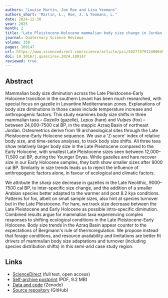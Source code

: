 ```yaml
---
authors: "Louise Martin, Joe Roe and Lisa Yeomans"
authors_short: "Martin, L., Roe, J. & Yeomans, L."
date: 2024-12-30
year: 2025
month: 2
title: "Late Pleistocene-Holocene mammalian body size change in Jordan's Azraq Basin: A case for climate driven species distribution shifts"
journal: Quaternary Science Reviews
volume: 350
pages: 109147
url: https://www.sciencedirect.com/science/article/pii/S0277379124006498
doi: 10.1016/j.quascirev.2024.109147
reviewed: true
---
```


## Abstract

Mammalian body size diminution across the Late Pleistocene-Early Holocene transition in the southern Levant has been much researched, with special focus on gazelle in Levantine Mediterranean zones. Explanations of body size diminutions in those cases include temperature increase and anthropogenic factors. This study examines body size shifts in three mammalian taxa – *Gazella* (gazelle), *Lepus* (hare) and *Vulpes* (fox) – between 24,000–7500 cal BP, in the steppic Azraq Basin of northeast Jordan. Osteometrics derive from 19 archaeological sites through the Late Pleistocene-Early Holocene sequence. We use a 'Z-score' index of relative body size, and time-series analyses, to track body size shifts. All three taxa show relatively larger body size in the Late Pleistocene compared to the Early Holocene, with smallest Late Pleistocene sizes seen between 12,000–11,500 cal BP, during the Younger Dryas. While gazelles and hare recover size in our Early Holocene samples, they both show smaller sizes after 9000 cal BP. Similarity in size trends leads us to reject the influence of anthropogenic factors alone, in favour of ecological and climatic factors.

We attribute the sharp size decrease in gazelles in the Late Neolithic, 9000–7500 cal BP, to inter-specific size change, and the addition of a smaller Arabian species better adapted to the warmer arid post 8.2 kya conditions. Patterns for fox, albeit on small sample sizes, also hint at species turnover but in the Late Pleistocene. For hare, we track size decrease between the Late Pleistocene and Early Holocene as possible intra-specific diminution. Combined results argue for mammalian taxa experiencing complex responses to shifting ecological conditions in the Late Pleistocene-Early Holocene. Body size trends in the Azraq Basin appear counter to the expectations of Bergmann's rule of thermoregulation. We propose instead that forage conditions, and resource availability and limitations are better fit drivers of mammalian body size adaptations and turnover (including species distribution shifts) in this semi-arid case study region.

## Links

* [ScienceDirect](https://www.sciencedirect.com/science/article/pii/S0277379124006498) (full text, open access)
* [Self-archive postprint](/pdf/Martin_et_al_2025.pdf) (PDF, 9.2 MB)
* [Data and code](https://doi.org/10.5281/zenodo.14580975) (Zenodo)
* [Source repository](https://github.com/joeroe/AzraqLEENFaunaMorphometry) (GitHub)
